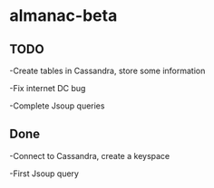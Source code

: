 # almanac-beta

## TODO
-Create tables in Cassandra, store some information

-Fix internet DC bug

-Complete Jsoup queries

## Done
-Connect to Cassandra, create a keyspace

-First Jsoup query
